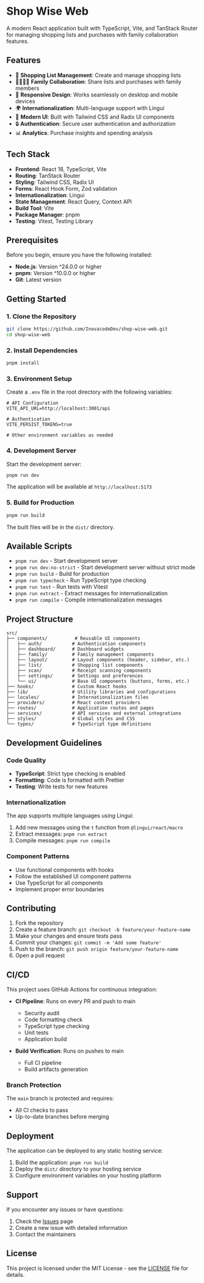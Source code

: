 # Shop Wise Web

A modern React application built with TypeScript, Vite, and TanStack Router for managing shopping lists and purchases with family collaboration features.

## Features

- 🛒 **Shopping List Management**: Create and manage shopping lists
- 👨‍👩‍👧‍👦 **Family Collaboration**: Share lists and purchases with family members
- 📱 **Responsive Design**: Works seamlessly on desktop and mobile devices
- 🌍 **Internationalization**: Multi-language support with Lingui
- 🎨 **Modern UI**: Built with Tailwind CSS and Radix UI components
- 🔒 **Authentication**: Secure user authentication and authorization
- 📊 **Analytics**: Purchase insights and spending analysis

## Tech Stack

- **Frontend**: React 18, TypeScript, Vite
- **Routing**: TanStack Router
- **Styling**: Tailwind CSS, Radix UI
- **Forms**: React Hook Form, Zod validation
- **Internationalization**: Lingui
- **State Management**: React Query, Context API
- **Build Tool**: Vite
- **Package Manager**: pnpm
- **Testing**: Vitest, Testing Library

## Prerequisites

Before you begin, ensure you have the following installed:

- **Node.js**: Version ^24.0.0 or higher
- **pnpm**: Version ^10.0.0 or higher
- **Git**: Latest version

## Getting Started

### 1. Clone the Repository

```bash
git clone https://github.com/InovacodeDev/shop-wise-web.git
cd shop-wise-web
```

### 2. Install Dependencies

```bash
pnpm install
```

### 3. Environment Setup

Create a `.env` file in the root directory with the following variables:

```env
# API Configuration
VITE_API_URL=http://localhost:3001/api

# Authentication
VITE_PERSIST_TOKENS=true

# Other environment variables as needed
```

### 4. Development Server

Start the development server:

```bash
pnpm run dev
```

The application will be available at `http://localhost:5173`

### 5. Build for Production

```bash
pnpm run build
```

The built files will be in the `dist/` directory.

## Available Scripts

- `pnpm run dev` - Start development server
- `pnpm run dev:no-strict` - Start development server without strict mode
- `pnpm run build` - Build for production
- `pnpm run typecheck` - Run TypeScript type checking
- `pnpm run test` - Run tests with Vitest
- `pnpm run extract` - Extract messages for internationalization
- `pnpm run compile` - Compile internationalization messages

## Project Structure

```
src/
├── components/          # Reusable UI components
│   ├── auth/           # Authentication components
│   ├── dashboard/      # Dashboard widgets
│   ├── family/         # Family management components
│   ├── layout/         # Layout components (header, sidebar, etc.)
│   ├── list/           # Shopping list components
│   ├── scan/           # Receipt scanning components
│   ├── settings/       # Settings and preferences
│   └── ui/             # Base UI components (buttons, forms, etc.)
├── hooks/              # Custom React hooks
├── lib/                # Utility libraries and configurations
├── locales/            # Internationalization files
├── providers/          # React context providers
├── routes/             # Application routes and pages
├── services/           # API services and external integrations
├── styles/             # Global styles and CSS
└── types/              # TypeScript type definitions
```

## Development Guidelines

### Code Quality

- **TypeScript**: Strict type checking is enabled
- **Formatting**: Code is formatted with Prettier
- **Testing**: Write tests for new features

### Internationalization

The app supports multiple languages using Lingui:

1. Add new messages using the `t` function from `@lingui/react/macro`
2. Extract messages: `pnpm run extract`
3. Compile messages: `pnpm run compile`

### Component Patterns

- Use functional components with hooks
- Follow the established UI component patterns
- Use TypeScript for all components
- Implement proper error boundaries

## Contributing

1. Fork the repository
2. Create a feature branch: `git checkout -b feature/your-feature-name`
3. Make your changes and ensure tests pass
4. Commit your changes: `git commit -m 'Add some feature'`
5. Push to the branch: `git push origin feature/your-feature-name`
6. Open a pull request

## CI/CD

This project uses GitHub Actions for continuous integration:

- **CI Pipeline**: Runs on every PR and push to main
  - Security audit
  - Code formatting check
  - TypeScript type checking
  - Unit tests
  - Application build

- **Build Verification**: Runs on pushes to main
  - Full CI pipeline
  - Build artifacts generation

### Branch Protection

The `main` branch is protected and requires:
- All CI checks to pass
- Up-to-date branches before merging

## Deployment

The application can be deployed to any static hosting service:

1. Build the application: `pnpm run build`
2. Deploy the `dist/` directory to your hosting service
3. Configure environment variables on your hosting platform

## Support

If you encounter any issues or have questions:

1. Check the [Issues](https://github.com/InovacodeDev/shop-wise-web/issues) page
2. Create a new issue with detailed information
3. Contact the maintainers

## License

This project is licensed under the MIT License - see the [LICENSE](LICENSE) file for details.
